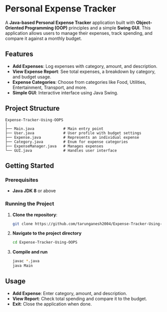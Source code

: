 # Personal Expense Tracker

A **Java-based Personal Expense Tracker** application built with **Object-Oriented Programming (OOP)** principles and a simple **Swing GUI**. This application allows users to manage their expenses, track spending, and compare it against a monthly budget.

## Features

- **Add Expenses**: Log expenses with category, amount, and description.
- **View Expense Report**: See total expenses, a breakdown by category, and budget usage.
- **Expense Categories**: Choose from categories like Food, Utilities, Entertainment, Transport, and more.
- **Simple GUI**: Interactive interface using Java Swing.

## Project Structure

```plaintext
Expense-Tracker-Using-OOPS
│
├── Main.java             # Main entry point
├── User.java             # User profile with budget settings
├── Expense.java          # Represents an individual expense
├── Category.java         # Enum for expense categories
├── ExpenseManager.java   # Manages expenses
└── GUI.java              # Handles user interface

```

## Getting Started

### Prerequisites
- **Java JDK 8** or above

### Running the Project

1. **Clone the repository**:
   ```bash
   git clone https://github.com/tarunganesh2004/Expense-Tracker-Using-OOPS.git

2. **Navigate to the project directory**
   ```bash
   cd Expense-Tracker-Using-OOPS
   ```
3. **Compile and run**
   ```bash
   javac *.java
   java Main
   ```

## Usage

- **Add Expense**: Enter category, amount, and description.
- **View Report**: Check total spending and compare it to the budget.
- **Exit**: Close the application when done.
